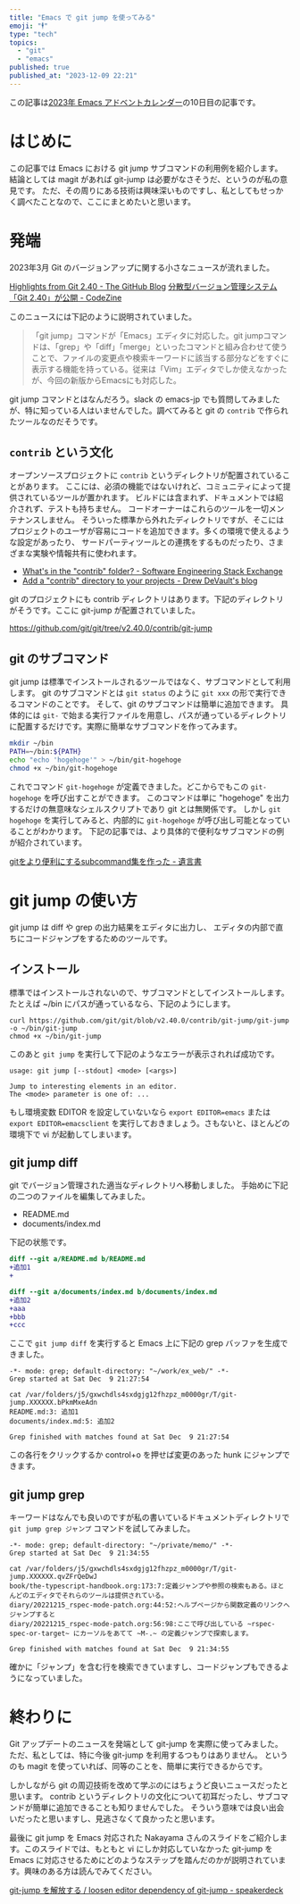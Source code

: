 ```yaml
---
title: "Emacs で git jump を使ってみる"
emoji: "🕴️"
type: "tech"
topics:
  - "git"
  - "emacs"
published: true
published_at: "2023-12-09 22:21"
---
```


この記事は[2023年 Emacs アドベントカレンダー](https://qiita.com/advent-calendar/2023/emacs)の10日目の記事です。

# はじめに

この記事では Emacs における git jump サブコマンドの利用例を紹介します。 結論としては magit があれば git-jump は必要がなさそうだ、というのが私の意見です。 ただ、その周りにある技術は興味深いものですし、私としてもせっかく調べたことなので、ここにまとめたいと思います。


# 発端

2023年3月 Git のバージョンアップに関する小さなニュースが流れました。

[Highlights from Git 2.40 - The GitHub Blog](https://github.blog/2023-03-13-highlights-from-git-2-40/) [分散型バージョン管理システム「Git 2.40」が公開 - CodeZine](https://codezine.jp/article/detail/17531)

このニュースには下記のように説明されていました。

> 「git jump」コマンドが「Emacs」エディタに対応した。git jumpコマンドは、「grep」や「diff」「merge」といったコマンドと組み合わせて使うことで、ファイルの変更点や検索キーワードに該当する部分などをすぐに表示する機能を持っている。従来は「Vim」エディタでしか使えなかったが、今回の新版からEmacsにも対応した。

git jump コマンドとはなんだろう。slack の emacs-jp でも質問してみましたが、特に知っている人はいませんでした。調べてみると git の `contrib` で作られたツールなのだそうです。

## `contrib` という文化

オープンソースプロジェクトに `contrib` というディレクトリが配置されていることがあります。 ここには、必須の機能ではないけれど、コミュニティによって提供されているツールが置かれます。 ビルドには含まれず、ドキュメントでは紹介されず、テストも持ちません。 コードオーナーはこれらのツールを一切メンテナンスしません。 そういった標準から外れたディレクトリですが、そこにはプロジェクトのユーザが容易にコードを追加できます。多くの環境で使えるような設定があったり、 サードパーティツールとの連携をするものだったり、さまざまな実験や情報共有に使われます。

-   [What's in the "contrib" folder? - Software Engineering Stack Exchange](https://softwareengineering.stackexchange.com/questions/252053/whats-in-the-contrib-folder)
-   [Add a "contrib" directory to your projects - Drew DeVault's blog](https://drewdevault.com/2020/06/06/Add-a-contrib-directory.html)

git のプロジェクトにも contrib ディレクトリはあります。下記のディレクトリがそうです。ここに git-jump が配置されていました。

<https://github.com/git/git/tree/v2.40.0/contrib/git-jump>


## git のサブコマンド

git jump は標準でインストールされるツールではなく、サブコマンドとして利用します。 git のサブコマンドとは `git status` のように `git xxx` の形で実行できるコマンドのことです。 そして、git のサブコマンドは簡単に追加できます。 具体的には `git-` で始まる実行ファイルを用意し、パスが通っているディレクトリに配置するだけです。実際に簡単なサブコマンドを作ってみます。

```sh
mkdir ~/bin
PATH=~/bin:${PATH}
echo "echo 'hogehoge'" > ~/bin/git-hogehoge
chmod +x ~/bin/git-hogehoge
```

これでコマンド `git-hogehoge` が定義できました。どこからでもこの `git-hogehoge` を呼び出すことができます。 このコマンドは単に "hogehoge" を出力するだけの無意味なシェルスクリプトであり git とは無関係です。 しかし `git hogehoge` を実行してみると、内部的に `git-hogehoge` が呼び出し可能となっていることがわかります。 下記の記事では、より具体的で便利なサブコマンドの例が紹介されています。

[gitをより便利にするsubcommand集を作った - 遺言書](https://blog.himanoa.net/50/)


# git jump の使い方

git jump は diff や grep の出力結果をエディタに出力し、 エディタの内部で直ちにコードジャンプをするためのツールです。


## インストール

標準ではインストールされないので、サブコマンドとしてインストールします。 たとえば ~/bin にパスが通っているなら、下記のようにします。

```
curl https://github.com/git/git/blob/v2.40.0/contrib/git-jump/git-jump -o ~/bin/git-jump
chmod +x ~/bin/git-jump
```

このあと `git jump` を実行して下記のようなエラーが表示されれば成功です。

```
usage: git jump [--stdout] <mode> [<args>]

Jump to interesting elements in an editor.
The <mode> parameter is one of: ...
```

もし環境変数 EDITOR を設定していないなら `export EDITOR=emacs` または `export EDITOR=emacsclient` を実行しておきましょう。さもないと、ほとんどの環境下で vi が起動してしまいます。


## git jump diff

git でバージョン管理された適当なディレクトリへ移動しました。 手始めに下記の二つのファイルを編集してみました。

-   README.md
-   documents/index.md

下記の状態です。

```diff
diff --git a/README.md b/README.md
+追加1
+

diff --git a/documents/index.md b/documents/index.md
+追加2
+aaa
+bbb
+ccc
```

ここで `git jump diff` を実行すると Emacs 上に下記の grep バッファを生成できました。

```grep
-*- mode: grep; default-directory: "~/work/ex_web/" -*-
Grep started at Sat Dec  9 21:27:54

cat /var/folders/j5/gxwchdls4sxdgjg12fhzpz_m0000gr/T/git-jump.XXXXXX.bPkmMxeAdn
README.md:3: 追加1
documents/index.md:5: 追加2

Grep finished with matches found at Sat Dec  9 21:27:54
```

この各行をクリックするか control+o を押せば変更のあった hunk にジャンプできます。


## git jump grep

キーワードはなんでも良いのですが私の書いているドキュメントディレクトリで `git jump grep ジャンプ` コマンドを試してみました。

```grep
-*- mode: grep; default-directory: "~/private/memo/" -*-
Grep started at Sat Dec  9 21:34:55

cat /var/folders/j5/gxwchdls4sxdgjg12fhzpz_m0000gr/T/git-jump.XXXXXX.qvZFrQeDwJ
book/the-typescript-handbook.org:173:7:定義ジャンプや参照の検索もある。ほとんどのエディタでそれらのツールは提供されている。
diary/20221215_rspec-mode-patch.org:44:52:ヘルプページから関数定義のリンクへジャンプすると
diary/20221215_rspec-mode-patch.org:56:98:ここで呼び出している ~rspec-spec-or-target~ にカーソルをあてて ~M-.~ の定義ジャンプで探索します。

Grep finished with matches found at Sat Dec  9 21:34:55
```

確かに「ジャンプ」を含む行を検索できていますし、コードジャンプもできるようになっていました。


# 終わりに

Git アップデートのニュースを発端として git-jump を実際に使ってみました。 ただ、私としては、特に今後 git-jump を利用するつもりはありません。 というのも magit を使っていれば、同等のことを、簡単に実行できるからです。

しかしながら git の周辺技術を改めて学ぶのにはちょうど良いニュースだったと思います。 contrib というディレクトリの文化について初耳だったし、サブコマンドが簡単に追加できることも知りませんでした。 そういう意味では良い出会いだったと思いますし、見逃さなくて良かったと思います。

最後に git jump を Emacs 対応された Nakayama さんのスライドをご紹介します。このスライドでは、もともと vi にしか対応していなかった git-jump を Emacs に対応させるためにどのようなステップを踏んだのかが説明されています。興味のある方は読んでみてください。

[git-jump を解放する / loosen editor dependency of git-jump - speakerdeck](https://speakerdeck.com/yoichi/loosen-editor-dependency-of-git-jump)